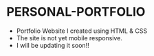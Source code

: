# PERSONAL-PORTFOLIO
- Portfolio Website I created using HTML & CSS
- The site is not yet mobile responsive.
- I will be updating it soon!!
